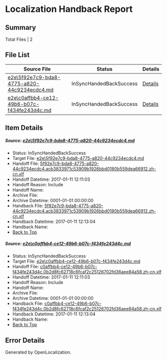 # <a name='report-top'></a> Localization Handback Report

## Summary
 Total Files | 2

## File List
 Source File | Status | Details 
 ----------- | ------ | ------- 
 [e2e\5f92e7c9-bda8-4775-a820-44c9234ecdc4.md](https://github.com/OpenLocalizationTestOrg/ol-test0/blob/9ec9fbb5a7f94555e1318f16e0bd872c0d225aa3/e2e/5f92e7c9-bda8-4775-a820-44c9234ecdc4.md) | InSyncHandedBackSuccess | [Details](#8eb1b1db1dbda6ed85cf2e4ba79a37d6233d7c251)
 [e2e\c0affbb4-ce12-49b6-b07c-f434fe243d4c.md](https://github.com/OpenLocalizationTestOrg/ol-test0/blob/9ec9fbb5a7f94555e1318f16e0bd872c0d225aa3/e2e/c0affbb4-ce12-49b6-b07c-f434fe243d4c.md) | InSyncHandedBackSuccess | [Details](#8410f9751566d5ca5bb98770d3f3c1c4d92d2d9a2)

## Item Details
##### <a name='8eb1b1db1dbda6ed85cf2e4ba79a37d6233d7c251'></a> Source: [e2e\5f92e7c9-bda8-4775-a820-44c9234ecdc4.md](https://github.com/OpenLocalizationTestOrg/ol-test0/blob/9ec9fbb5a7f94555e1318f16e0bd872c0d225aa3/e2e/5f92e7c9-bda8-4775-a820-44c9234ecdc4.md)
* Status: InSyncHandedBackSuccess
* Target File: [e2e\5f92e7c9-bda8-4775-a820-44c9234ecdc4.md](https://github.com/OpenLocalizationTestOrg/ol-test0-zhcn/blob/f38e6a04b141969d7580ef18546b12d9c3466756/e2e/5f92e7c9-bda8-4775-a820-44c9234ecdc4.md)
* Handoff File: [5f92e7c9-bda8-4775-a820-44c9234ecdc4.acb3833971c53909b1926bbd0180b559dea66912.zh-cn.xlf](https://github.com/OpenLocalizationTestOrg/ol-test0-handoff/blob/26615c697a8e8dccc5c86636b22d55a0494a7a6d/ol-handoff/OpenLocalizationTestOrg/ol-test0-zhcn/shujia/high/5f92e7c9-bda8-4775-a820-44c9234ecdc4.acb3833971c53909b1926bbd0180b559dea66912.zh-cn.xlf)
* Handoff Datetime: 2017-01-11 12:11:03
* Handoff Reason: Include
* Handoff Name: 
* Archive File: 
* Archive Datetime: 0001-01-01 00:00:00
* Handback File: [5f92e7c9-bda8-4775-a820-44c9234ecdc4.acb3833971c53909b1926bbd0180b559dea66912.zh-cn.xlf](https://github.com/OpenLocalizationTestOrg/ol-test0-handback/blob/06ff08668f85d38ca1101888cc2ae93739c73002/ol-handback/OpenLocalizationTestOrg/ol-test0-zhcn/shujia/high/5f92e7c9-bda8-4775-a820-44c9234ecdc4.acb3833971c53909b1926bbd0180b559dea66912.zh-cn.xlf)
* Handback Datetime: 2017-01-11 12:13:04
* Handback Name: 
* [Back to Top](#report-top)

##### <a name='8410f9751566d5ca5bb98770d3f3c1c4d92d2d9a2'></a> Source: [e2e\c0affbb4-ce12-49b6-b07c-f434fe243d4c.md](https://github.com/OpenLocalizationTestOrg/ol-test0/blob/9ec9fbb5a7f94555e1318f16e0bd872c0d225aa3/e2e/c0affbb4-ce12-49b6-b07c-f434fe243d4c.md)
* Status: InSyncHandedBackSuccess
* Target File: [e2e\c0affbb4-ce12-49b6-b07c-f434fe243d4c.md](https://github.com/OpenLocalizationTestOrg/ol-test0-zhcn/blob/f38e6a04b141969d7580ef18546b12d9c3466756/e2e/c0affbb4-ce12-49b6-b07c-f434fe243d4c.md)
* Handoff File: [c0affbb4-ce12-49b6-b07c-f434fe243d4c.0b2d8fc62718c6fcaf2c25126702fd36aee84a58.zh-cn.xlf](https://github.com/OpenLocalizationTestOrg/ol-test0-handoff/blob/26615c697a8e8dccc5c86636b22d55a0494a7a6d/ol-handoff/OpenLocalizationTestOrg/ol-test0-zhcn/shujia/high/c0affbb4-ce12-49b6-b07c-f434fe243d4c.0b2d8fc62718c6fcaf2c25126702fd36aee84a58.zh-cn.xlf)
* Handoff Datetime: 2017-01-11 12:11:03
* Handoff Reason: Include
* Handoff Name: 
* Archive File: 
* Archive Datetime: 0001-01-01 00:00:00
* Handback File: [c0affbb4-ce12-49b6-b07c-f434fe243d4c.0b2d8fc62718c6fcaf2c25126702fd36aee84a58.zh-cn.xlf](https://github.com/OpenLocalizationTestOrg/ol-test0-handback/blob/06ff08668f85d38ca1101888cc2ae93739c73002/ol-handback/OpenLocalizationTestOrg/ol-test0-zhcn/shujia/high/c0affbb4-ce12-49b6-b07c-f434fe243d4c.0b2d8fc62718c6fcaf2c25126702fd36aee84a58.zh-cn.xlf)
* Handback Datetime: 2017-01-11 12:13:04
* Handback Name: 
* [Back to Top](#report-top)


## Error Details

Generated by OpenLocalization.
